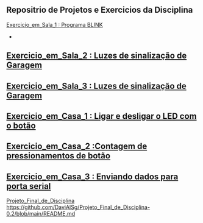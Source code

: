 Repositrio de Projetos e Exercicios da Disciplina
-
[Exercicio_em_Sala_1 : Programa BLINK](https://github.com/DaviAlSg/Exercicio_em_Sala_1/tree/main)

-
[Exercicio_em_Sala_2 : Luzes de sinalização de Garagem](https://github.com/DaviAlSg/Exercicio_em_Sala_2-Luzes-de-sinaliza-o-de-Garagem/blob/main/README.md)
-
[Exercicio_em_Sala_3 : Luzes de sinalização de Garagem](https://github.com/DaviAlSg/Exercicio_em_Sala_3-Luzes-de-sinaliza-o-de-Garagem/blob/main/README.md)
-
[Exercicio_em_Casa_1 : Ligar e desligar o LED com o botão](https://github.com/DaviAlSg/Exercicio_em_Casa_1-Ligar-e-desligar-o-LED-com-o-bot-o/blob/main/README.md)
-
[Exercicio_em_Casa_2 :Contagem de pressionamentos de botão](https://github.com/DaviAlSg/Exercicio_em_Casa_2-Contagem-de-pressionamentos-de-bot-o/blob/main/README.md)
-
[Exercicio_em_Casa_3 : Enviando dados para porta serial](https://github.com/DaviAlSg/Exercicio_em_Casa_3-Enviando-dados-para-porta-serial/blob/main/README.md)
-
[Projeto_Final_de_Disciplina](https://github.com/DaviAlSg/Projeto_Final_de_Disciplina-0.2/blob/main/README.md)
https://github.com/DaviAlSg/Projeto_Final_de_Disciplina-0.2/blob/main/README.md
